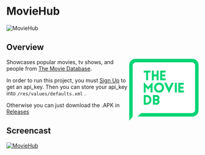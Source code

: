 # MovieHub

![MovieHub](https://raw.githubusercontent.com/lawloretienne/MovieHub/master/images/ic_launcher.png)

## Overview

<a href="https://www.themoviedb.org/documentation/api"><img src="images/the_movie_db_2.png" align="right"></a>

Showcases popular movies, tv shows, and people from <a href="https://www.themoviedb.org/documentation/api">The Movie Database</a>.

In order to run this project, you must <a href="https://www.themoviedb.org/account/signup">Sign Up</a> to get an api_key.  Then you can store your api_key into `/res/values/defaults.xml` . 

Otherwise you can just download the .APK in <a href="https://github.com/lawloretienne/MovieHub/releases">Releases</a>

## Screencast

[![MovieHub](http://img.youtube.com/vi/u20-ZgBYUHk/0.jpg)](https://www.youtube.com/watch?v=u20-ZgBYUHk "MovieHub")
